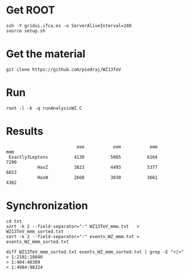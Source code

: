 
Get ROOT
====

    ssh -Y gridui.ifca.es -o ServerAliveInterval=240
    source setup.sh


Get the material
====

    git clone https://github.com/piedraj/WZ13TeV


Run
====

    root -l -b -q runAnalysisWZ.C


Results
====

                               eee           eem           emm           mmm
     Exactly3Leptons          4130          5065          6164          7290
                HasZ          3823          4493          5377          6653
                HasW          2668          3030          3661          4382


Synchronization
====

    cd txt
    sort -k 2 --field-separator=":" WZ13TeV_mmm.txt   > WZ13TeV_mmm_sorted.txt
    sort -k 2 --field-separator=":" events_WZ_mmm.txt > events_WZ_mmm_sorted.txt

    diff WZ13TeV_mmm_sorted.txt events_WZ_mmm_sorted.txt | grep -E "<|>"
    > 1:2101:10040
    > 1:404:40309
    < 1:4984:98324

